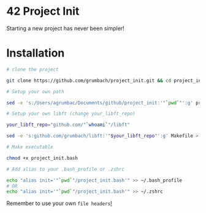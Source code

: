 # 42 Project Init

Starting a new project has never been simpler!

# Installation

```bash
# clone the project

git clone https://github.com/grumbach/project_init.git && cd project_init

# Setup your own path

sed -e 's:/Users/agrumbac/Documents/github/project_init:'"`pwd`"':g' project_init.bash > .TMP && mv -f .TMP project_init.bash

# Setup your own libft (change your_libft_repo)

your_libft_repo="github.com/"`whoami`"/libft"

sed -e 's:github.com/grumbach/libft:'"$your_libft_repo"':g' Makefile > .TMP && mv -f .TMP Makefile

# Make executable

chmod +x project_init.bash

# Add alias to your .bash_profile or .zshrc

echo "alias init='"`pwd`"/project_init.bash'" >> ~/.bash_profile
# OR
echo "alias init='"`pwd`"/project_init.bash'" >> ~/.zshrc
```

Remember to use your own ```file headers```[!](https://github.com/grumbach/Piscine_CPP#git-clone-%E3%81%AE%E8%A1%93)
